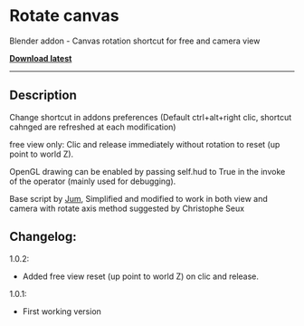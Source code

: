 # Rotate canvas
Blender addon - Canvas rotation shortcut for free and camera view

**[Download latest](https://github.com/Pullusb/rotate_canvas/archive/master.zip)**

---  

## Description

  
Change shortcut in addons preferences (Default ctrl+alt+right clic, shortcut cahnged are refreshed at each modification)

free view only: Clic and release immediately without rotation to reset (up point to world Z).

OpenGL drawing can be enabled by passing self.hud to True in the invoke of the operator (mainly used for debugging).

Base script by [Jum](https://blender.stackexchange.com/questions/136183/rotating-camera-view-in-grease-pencil-draw-mode-in-blender-2-8), Simplified and modified to work in both view and camera with rotate axis method suggested by Christophe Seux


## Changelog:

1.0.2:

- Added free view reset (up point to world Z) on clic and release.

1.0.1:

- First working version